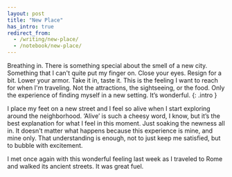```yaml
---
layout: post
title: "New Place"
has_intro: true
redirect_from:
  - /writing/new-place/
  - /notebook/new-place/
---
```


Breathing in. There is something special about the smell of a new city. Something that I can't quite put my finger on. Close your eyes. Resign for a bit. Lower your armor. Take it in, taste it. This is the feeling I want to reach for when I'm traveling. Not the attractions, the sightseeing, or the food. Only the experience of finding myself in a new setting. It’s wonderful.
{: .intro }

I place my feet on a new street and I feel so alive when I start exploring around the neighborhood. ‘Alive’ is such a cheesy word, I know, but it’s the best explanation for what I feel in this moment. Just soaking the newness all in. It doesn't matter what happens because this experience is mine, and mine only. That understanding is enough, not to just keep me satisfied, but to bubble with excitement.

I met once again with this wonderful feeling last week as I traveled to Rome and walked its ancient streets. It was great fuel.
